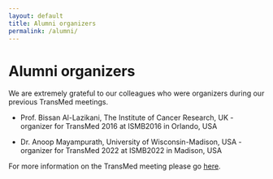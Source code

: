 ```yaml
---
layout: default
title: Alumni organizers
permalink: /alumni/
---
```


# Alumni organizers

We are extremely grateful to our colleagues who were organizers during our previous TransMed meetings.

<p style="text-align: justify;">

 - Prof. Bissan Al-Lazikani, The Institute of Cancer Research, UK - organizer for TransMed 2016 at ISMB2016 in Orlando, USA

 - Dr. Anoop Mayampurath, University of Wisconsin-Madison, USA - organizer for TransMed 2022 at ISMB2022 in Madison, USA

</p>
    
 For more information on the TransMed meeting please go [here](https://transmed.github.io/).




